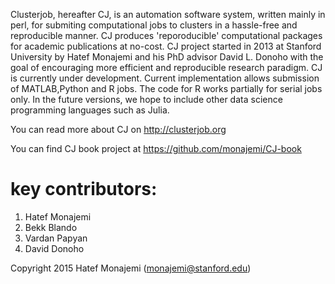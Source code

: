 Clusterjob, hereafter CJ, is an automation software system, written mainly in perl, for submiting 
computational jobs to clusters in a hassle-free and reproducible manner.
CJ produces 'reporoducible' computational packages for academic 
publications at no-cost. CJ project started in 2013 at Stanford University by Hatef Monajemi and his PhD advisor David L. Donoho with the goal of encouraging  more efficient and reproducible research paradigm. 
CJ is currently under development. Current implementation allows submission of MATLAB,Python and R jobs. 
The code for R works partially for serial jobs only. In the future versions, we hope to include other data science 
programming languages such as Julia. 

You can read more about CJ on http://clusterjob.org

You can find CJ book project at https://github.com/monajemi/CJ-book  


# key contributors:

1. Hatef Monajemi
2. Bekk Blando 
3. Vardan Papyan
4. David Donoho



Copyright 2015 Hatef Monajemi (monajemi@stanford.edu)


